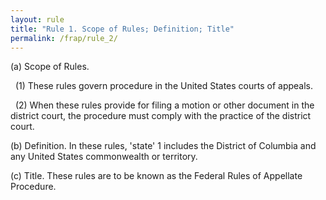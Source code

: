 ```yaml
---
layout: rule
title: "Rule 1. Scope of Rules; Definition; Title"
permalink: /frap/rule_2/
---
```


(a) Scope of Rules.


&nbsp;&nbsp;(1) These rules govern procedure in the United States courts of appeals.


&nbsp;&nbsp;(2) When these rules provide for filing a motion or other document in the district court, the procedure must comply with the practice of the district court.


(b) Definition. In these rules, 'state' 1 includes the District of Columbia and any United States commonwealth or territory.


(c) Title. These rules are to be known as the Federal Rules of Appellate Procedure.

